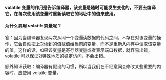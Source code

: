 #### volatile 变量的作用是告诉编译器，该变量是随时可能发生变化的，不要去编译它，在每次使用该变量时重新读取它的地址中的值来使用。
#### 为什么要用 volatile 变量呢？
答：因为当编译器发现两次从同一个变量读数据的代码之间，不存在对该变量的操作，它会自动把上次读到的值赋值给当前的变量，而不是重新从内存中读取该变量的值，这样的话，如果该变量是寄存器变量或者表示端口数据，就容易出错，volatile 可以保证对特殊地质的稳定访问，不会出错。

额外知识获取：编译器有假设的习惯，所以当我们在不经意间会修改某些重要的内容时，应使用 volatile 变量。